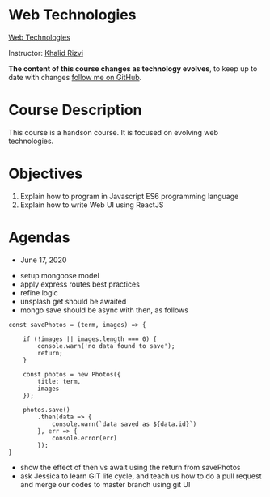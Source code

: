 # Web Technologies
[Web Technologies](https://github.com/krizvi/lessons)

Instructor: [Khalid Rizvi](https://github.com/krizvi)

**The content of this course changes as technology evolves**, to keep up to date with changes [follow me on GitHub](https://github.com/krizvi).

# Course Description

This course is a handson course. It is focused on evolving web technologies. 

# Objectives

1. Explain how to program in Javascript ES6 programming language
2. Explain how to write Web UI using ReactJS

# Agendas

* June 17, 2020

- setup mongoose model
- apply express routes best practices
- refine logic
- unsplash get should be awaited
- mongo save should be async with then, as follows

```
const savePhotos = (term, images) => {

    if (!images || images.length === 0) {
        console.warn('no data found to save');
        return;
    }

    const photos = new Photos({
        title: term,
        images
    });
    
    photos.save()
        .then(data => {
            console.warn(`data saved as ${data.id}`)
        }, err => {
            console.error(err)
        });
}
```

- show the effect of then vs await using the return from savePhotos
- ask Jessica to learn GIT life cycle, and teach us how to do a pull request and merge our codes to master branch using git UI

